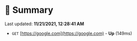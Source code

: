 # 📖 Summary
Last updated: **11/21/2021, 12:28:41 AM**

- `GET` [https://google.com](https://google.com) - **Up** (149ms)
